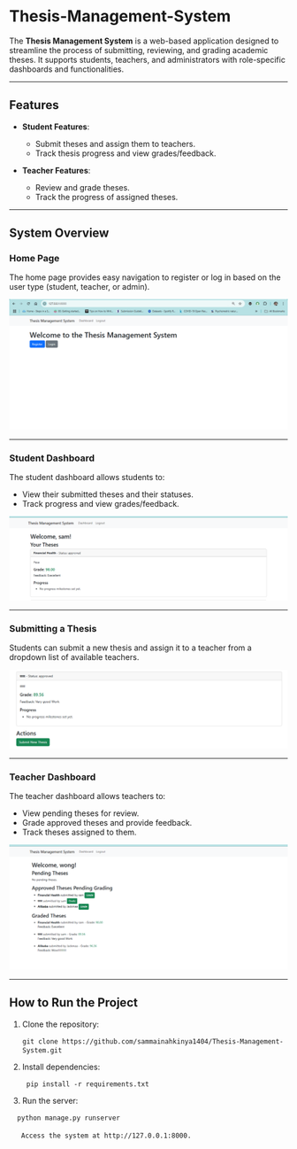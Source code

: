 # Thesis-Management-System
The **Thesis Management System** is a web-based application designed to streamline the process of submitting, reviewing, and grading academic theses. It supports students, teachers, and administrators with role-specific dashboards and functionalities.

---

## Features

- **Student Features**:
  - Submit theses and assign them to teachers.
  - Track thesis progress and view grades/feedback.

- **Teacher Features**:
  - Review and grade theses.
  - Track the progress of assigned theses.

---

## System Overview

### Home Page

The home page provides easy navigation to register or log in based on the user type (student, teacher, or admin).

![Home Page](assets/home.PNG)

---

### Student Dashboard

The student dashboard allows students to:
- View their submitted theses and their statuses.
- Track progress and view grades/feedback.

![Student Dashboard](assets/students_dashboard.PNG)

---

### Submitting a Thesis

Students can submit a new thesis and assign it to a teacher from a dropdown list of available teachers.

![Submit Thesis](assets/submit_thesis.PNG)

---

### Teacher Dashboard

The teacher dashboard allows teachers to:
- View pending theses for review.
- Grade approved theses and provide feedback.
- Track theses assigned to them.

![Teacher Dashboard](assets/teachers_dashboard.PNG)

---

## How to Run the Project

1. Clone the repository:
   ```
   git clone https://github.com/sammainahkinya1404/Thesis-Management-System.git

2. Install dependencies:
   ``` 
    pip install -r requirements.txt
3. Run the server:
````
  python manage.py runserver
   
   Access the system at http://127.0.0.1:8000.
